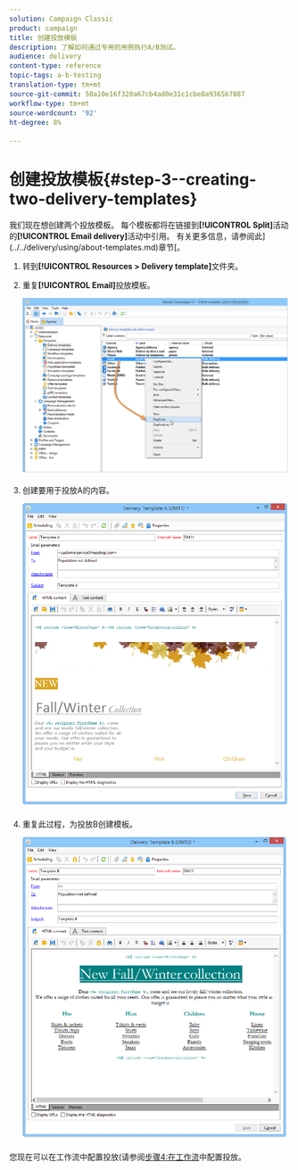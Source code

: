 ```yaml
---
solution: Campaign Classic
product: campaign
title: 创建投放模板
description: 了解如何通过专用的用例执行A/B测试。
audience: delivery
content-type: reference
topic-tags: a-b-testing
translation-type: tm+mt
source-git-commit: 50a10e16f320a67cb4ad0e31c1cbe8a9365b7887
workflow-type: tm+mt
source-wordcount: '92'
ht-degree: 8%

---
```



# 创建投放模板{#step-3--creating-two-delivery-templates}

我们现在想创建两个投放模板。 每个模板都将在链接到&#x200B;**[!UICONTROL Split]**&#x200B;活动的&#x200B;**[!UICONTROL Email delivery]**&#x200B;活动中引用。 有关更多信息，请参阅此](../../delivery/using/about-templates.md)章节[。

1. 转到&#x200B;**[!UICONTROL Resources > Delivery template]**&#x200B;文件夹。
1. 重复&#x200B;**[!UICONTROL Email]**&#x200B;投放模板。

   ![](assets/use_case_abtesting_deliverymodel_001.png)

1. 创建要用于投放A的内容。

   ![](assets/use_case_abtesting_deliverymodel_002.png)

1. 重复此过程，为投放B创建模板。

   ![](assets/use_case_abtesting_deliverymodel_003.png)

您现在可以在工作流中配置投放(请参阅[步骤4:在工作流](../../delivery/using/a-b-testing-uc-configuring-deliveries.md)中配置投放。
